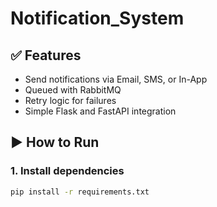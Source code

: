 # Notification_System


## ✅ Features

- Send notifications via Email, SMS, or In-App
- Queued with RabbitMQ
- Retry logic for failures
- Simple Flask and FastAPI integration

## ▶️ How to Run

### 1. Install dependencies

```bash
pip install -r requirements.txt
